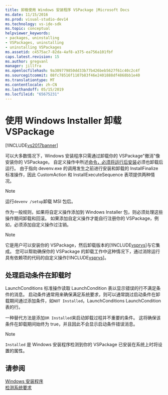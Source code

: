 ```yaml
---
title: 卸载使用 Windows 安装程序 VSPackage |Microsoft Docs
ms.date: 11/15/2016
ms.prod: visual-studio-dev14
ms.technology: vs-ide-sdk
ms.topic: conceptual
helpviewer_keywords:
- packages, uninstalling
- VSPackages, uninstalling
- uninstalling VSPackages
ms.assetid: c4575ac7-82da-4af8-a375-ea756a101fbf
caps.latest.revision: 15
ms.author: gregvanl
manager: jillfra
ms.openlocfilehash: 9a309779850dd33b77b426beb5627f61c40c2c4f
ms.sourcegitcommit: 08fc78516f1107b83f46e2401888df4868bb1e40
ms.translationtype: MT
ms.contentlocale: zh-CN
ms.lasthandoff: 05/15/2019
ms.locfileid: "65675231"
---
```

# <a name="uninstalling-a-vspackage-with-windows-installer"></a>使用 Windows Installer 卸载 VSPackage
[!INCLUDE[vs2017banner](../../includes/vs2017banner.md)]

可以大多数情况下，Windows 安装程序只需通过卸载你的 VSPackage"撤消"像安装你的 VSPackage。 自定义操作中所述[命令，必须将运行后安装](../../extensibility/internals/commands-that-must-be-run-after-installation.md)必须也卸载后运行。 由于指向 devenv.exe 的调用发生之前进行安装和卸载的 InstallFinalize 标准操作，因此 CustomAction 和 InstallExecuteSequence 表项提供两种情况。  
  
> [!NOTE]
> 运行`devenv /setup`卸载 MSI 包后。  
  
 作为一般规则，如果将自定义操作添加到 Windows Installer 包，则必须处理这些操作期间卸载和回滚。 如果添加自定义操作才能自行注册你的 VSPackage，例如，必须添加自定义操作过注销。  
  
> [!NOTE]
> 它是用户可以安装你的 VSPackage，然后卸载版本的[!INCLUDE[vsprvs](../../includes/vsprvs-md.md)]与它集成。 您可以帮助确保你的 VSPackage 的卸载工作中这种情况下，通过消除运行具有依赖项的代码的自定义操作[!INCLUDE[vsprvs](../../includes/vsprvs-md.md)]。  
  
## <a name="handling-launch-conditions-at-uninstall-time"></a>处理启动条件在卸载时  
 LaunchConditions 标准操作读取 LaunchCondition 表以显示错误的行不满足条件的消息。 启动条件通常用来确保满足系统要求，则可以通常跳过启动条件在卸载期间通过添加条件，如`NOT Installed`，LaunchConditions LaunchCondition 表的行。  
  
 一种替代方法是添加`OR Installed`来启动卸载过程并不重要的条件。 这将确保该条件在卸载期间始终为 true，并且因此不会显示启动条件错误消息。  
  
> [!NOTE]
> `Installed` 是 Windows 安装程序检测到你的 VSPackage 已安装在系统上时将设置的属性。  
  
## <a name="see-also"></a>请参阅  
 [Windows 安装程序](https://msdn.microsoft.com/187d8965-c79d-4ecb-8689-10930fa8b3b5)   
 [检测系统要求](../../extensibility/internals/detecting-system-requirements.md)
